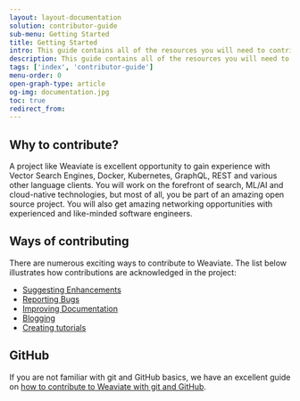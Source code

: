 ```yaml
---
layout: layout-documentation
solution: contributor-guide
sub-menu: Getting Started
title: Getting Started
intro: This guide contains all of the resources you will need to contribute to Weaviate..
description: This guide contains all of the resources you will need to contribute to Weaviate.
tags: ['index', 'contributor-guide']
menu-order: 0
open-graph-type: article
og-img: documentation.jpg
toc: true
redirect_from:
---
```


## Why to contribute?

A project like Weaviate is excellent opportunity to gain experience with Vector Search Engines, Docker, Kubernetes, GraphQL, REST and various other language clients. You will work on the forefront of search, ML/AI and cloud-native technologies, but most of all, you be part of an amazing open source project. You will also get amazing networking opportunities with experienced and like-minded software engineers.
     
## Ways of contributing

There are numerous exciting ways to contribute to Weaviate. The list below illustrates how contributions are acknowledged in the project:

* [Suggesting Enhancements](./suggesting-enhancements.html)
* [Reporting Bugs](./reporting-bugs.html)
* [Improving Documentation](./improving-docs.html)
* [Blogging](./writing-blogs.html)
* [Creating tutorials](./creating-tutorials.html)

## GitHub

If you are not familiar with git and GitHub basics, we have an excellent guide on [how to contribute to Weaviate with git and GitHub](./git-and-github.html).